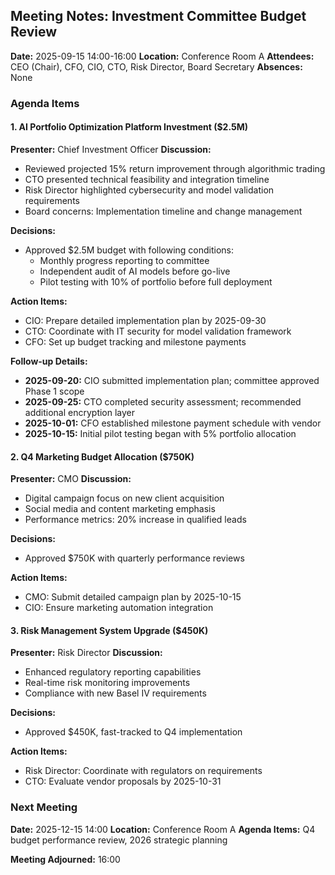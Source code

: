 ## Meeting Notes: Investment Committee Budget Review

**Date:** 2025-09-15 14:00-16:00
**Location:** Conference Room A
**Attendees:** CEO (Chair), CFO, CIO, CTO, Risk Director, Board Secretary
**Absences:** None

### Agenda Items

#### 1. AI Portfolio Optimization Platform Investment ($2.5M)
**Presenter:** Chief Investment Officer
**Discussion:**
- Reviewed projected 15% return improvement through algorithmic trading
- CTO presented technical feasibility and integration timeline
- Risk Director highlighted cybersecurity and model validation requirements
- Board concerns: Implementation timeline and change management

**Decisions:**
- Approved $2.5M budget with following conditions:
  - Monthly progress reporting to committee
  - Independent audit of AI models before go-live
  - Pilot testing with 10% of portfolio before full deployment

**Action Items:**
- CIO: Prepare detailed implementation plan by 2025-09-30
- CTO: Coordinate with IT security for model validation framework
- CFO: Set up budget tracking and milestone payments

**Follow-up Details:**
- **2025-09-20:** CIO submitted implementation plan; committee approved Phase 1 scope
- **2025-09-25:** CTO completed security assessment; recommended additional encryption layer
- **2025-10-01:** CFO established milestone payment schedule with vendor
- **2025-10-15:** Initial pilot testing began with 5% portfolio allocation

#### 2. Q4 Marketing Budget Allocation ($750K)
**Presenter:** CMO
**Discussion:**
- Digital campaign focus on new client acquisition
- Social media and content marketing emphasis
- Performance metrics: 20% increase in qualified leads

**Decisions:**
- Approved $750K with quarterly performance reviews

**Action Items:**
- CMO: Submit detailed campaign plan by 2025-10-15
- CIO: Ensure marketing automation integration

#### 3. Risk Management System Upgrade ($450K)
**Presenter:** Risk Director
**Discussion:**
- Enhanced regulatory reporting capabilities
- Real-time risk monitoring improvements
- Compliance with new Basel IV requirements

**Decisions:**
- Approved $450K, fast-tracked to Q4 implementation

**Action Items:**
- Risk Director: Coordinate with regulators on requirements
- CTO: Evaluate vendor proposals by 2025-10-31

### Next Meeting
**Date:** 2025-12-15 14:00
**Location:** Conference Room A
**Agenda Items:** Q4 budget performance review, 2026 strategic planning

**Meeting Adjourned:** 16:00
